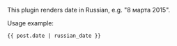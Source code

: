 This plugin renders date in Russian, e.g. "8 марта 2015".

Usage example:
```
{{ post.date | russian_date }}
```
